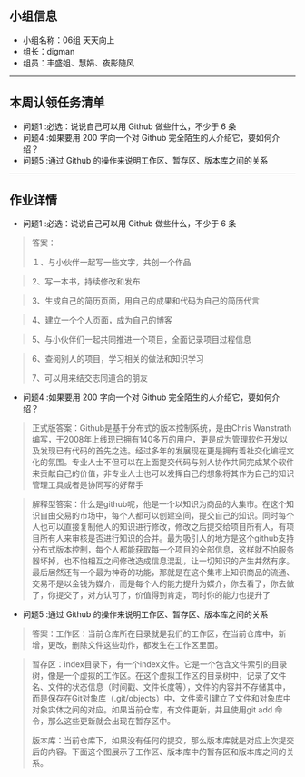 ## 小组信息
- 小组名称：06组 天天向上
- 组长：digman
- 组员：丰盛姐、慧娟、夜影随风

----
## 本周认领任务清单
- 问题1 :必选：说说自己可以用 Github 做些什么，不少于 6 条
- 问题4 :如果要用 200 字向一个对 Github 完全陌生的人介绍它，要如何介绍？
- 问题5 :通过 Github 的操作来说明工作区、暂存区、版本库之间的关系

------
## 作业详情
- 问题1 :必选：说说自己可以用 Github 做些什么，不少于 6 条
> 答案：
> 
>１、与小伙伴一起写一些文字，共创一个作品

> 2、写一本书，持续修改和发布

> 3、生成自己的简历页面，用自己的成果和代码为自己的简历代言

> 4、建立一个个人页面，成为自己的博客

> 5、与小伙伴们一起共同推进一个项目，全面记录项目过程信息

> 6、查阅别人的项目，学习相关的做法和知识学习
> 
> 7、可以用来结交志同道合的朋友



- 问题4 :如果要用 200 字向一个对 Github 完全陌生的人介绍它，要如何介绍？

> 正式版答案：Github是基于分布式的版本控制系统，是由Chris Wanstrath编写，于2008年上线现已拥有140多万的用户，更是成为管理软件开发以及发现已有代码的首先之选。经过多年的发展现在更是拥有着社交化编程文化的氛围。专业人士不但可以在上面提交代码与别人协作共同完成某个软件来贡献自己的价值，非专业人士也可以发挥自己的想象将其作为自己的知识管理工具或者是协同写的好帮手



> 解释型答案：什么是github呢，他是一个以知识为商品的大集市。在这个知识自由交易的市场中，每个人都可以创建空间，提交自己的知识。同时每个人也可以直接复制他人的知识进行修改，修改之后提交给项目所有人，有项目所有人来审核是否进行知识的合并。最为吸引人的地方是这个github支持分布式版本控制，每个人都能获取每一个项目的全部信息，这样就不怕服务器坏掉，也不怕相互之间修改造成信息混乱，让一切知识的产生井然有序。
最后居然还有一个最为神奇的功能，那就是在这个集市上知识商品的流通、交易不是以金钱为媒介，而是每个人的能力提升为媒介，你去看了，你去做了，你提交了，对方认可了，价值得到肯定，同时你的能力也提升了



- 问题5 :通过 Github 的操作来说明工作区、暂存区、版本库之间的关系
> 答案：工作区：当前仓库所在目录就是我们的工作区，在当前仓库中，新增，更改，删除文件这些动作，都发生在工作区里面。

> 暂存区：index目录下，有一个index文件。它是一个包含文件索引的目录树，像是一个虚拟的工作区。在这个虚拟工作区的目录树中，记录了文件名、文件的状态信息（时间戳、文件长度等），文件的内容并不存储其中，而是保存在Git对象库（.git/objects）中，文件索引建立了文件和对象库中对象实体之间的对应。如果当前仓库，有文件更新，并且使用git add 命令，那么这些更新就会出现在暂存区中。
> 
> 版本库：当前仓库下，如果没有任何的提交，那么版本库就是对应上次提交后的内容。下面这个图展示了工作区、版本库中的暂存区和版本库之间的关系。


